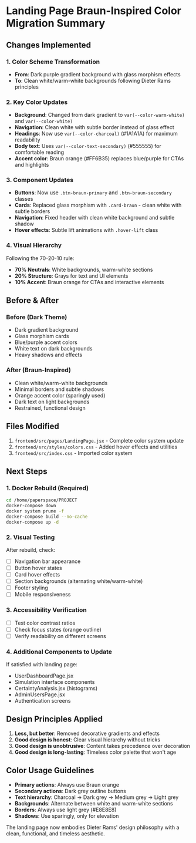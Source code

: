 # Landing Page Braun-Inspired Color Migration Summary

## Changes Implemented

### 1. Color Scheme Transformation
- **From**: Dark purple gradient background with glass morphism effects
- **To**: Clean white/warm-white backgrounds following Dieter Rams principles

### 2. Key Color Updates
- **Background**: Changed from dark gradient to `var(--color-warm-white)` and `var(--color-white)`
- **Navigation**: Clean white with subtle border instead of glass effect
- **Headings**: Now use `var(--color-charcoal)` (#1A1A1A) for maximum readability
- **Body text**: Uses `var(--color-text-secondary)` (#555555) for comfortable reading
- **Accent color**: Braun orange (#FF6B35) replaces blue/purple for CTAs and highlights

### 3. Component Updates
- **Buttons**: Now use `.btn-braun-primary` and `.btn-braun-secondary` classes
- **Cards**: Replaced glass morphism with `.card-braun` - clean white with subtle borders
- **Navigation**: Fixed header with clean white background and subtle shadow
- **Hover effects**: Subtle lift animations with `.hover-lift` class

### 4. Visual Hierarchy
Following the 70-20-10 rule:
- **70% Neutrals**: White backgrounds, warm-white sections
- **20% Structure**: Grays for text and UI elements
- **10% Accent**: Braun orange for CTAs and interactive elements

## Before & After

### Before (Dark Theme)
- Dark gradient background
- Glass morphism cards
- Blue/purple accent colors
- White text on dark backgrounds
- Heavy shadows and effects

### After (Braun-Inspired)
- Clean white/warm-white backgrounds
- Minimal borders and subtle shadows
- Orange accent color (sparingly used)
- Dark text on light backgrounds
- Restrained, functional design

## Files Modified
1. `frontend/src/pages/LandingPage.jsx` - Complete color system update
2. `frontend/src/styles/colors.css` - Added hover effects and utilities
3. `frontend/src/index.css` - Imported color system

## Next Steps

### 1. Docker Rebuild (Required)
```bash
cd /home/paperspace/PROJECT
docker-compose down
docker system prune -f
docker-compose build --no-cache
docker-compose up -d
```

### 2. Visual Testing
After rebuild, check:
- [ ] Navigation bar appearance
- [ ] Button hover states
- [ ] Card hover effects
- [ ] Section backgrounds (alternating white/warm-white)
- [ ] Footer styling
- [ ] Mobile responsiveness

### 3. Accessibility Verification
- [ ] Test color contrast ratios
- [ ] Check focus states (orange outline)
- [ ] Verify readability on different screens

### 4. Additional Components to Update
If satisfied with landing page:
- UserDashboardPage.jsx
- Simulation interface components
- CertaintyAnalysis.jsx (histograms)
- AdminUsersPage.jsx
- Authentication screens

## Design Principles Applied

1. **Less, but better**: Removed decorative gradients and effects
2. **Good design is honest**: Clear visual hierarchy without tricks
3. **Good design is unobtrusive**: Content takes precedence over decoration
4. **Good design is long-lasting**: Timeless color palette that won't age

## Color Usage Guidelines

- **Primary actions**: Always use Braun orange
- **Secondary actions**: Dark grey outline buttons
- **Text hierarchy**: Charcoal → Dark grey → Medium grey → Light grey
- **Backgrounds**: Alternate between white and warm-white sections
- **Borders**: Always use light grey (#E8E8E8)
- **Shadows**: Use sparingly, only for elevation

The landing page now embodies Dieter Rams' design philosophy with a clean, functional, and timeless aesthetic. 